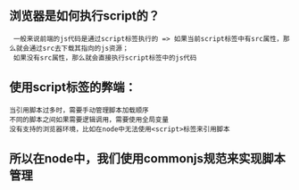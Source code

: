 ## 浏览器是如何执行script的？
     一般来说前端的js代码是通过script标签执行的 => 如果当前script标签中有src属性，那么就会通过src去下载其指向的js资源；
     如果没有src属性，那么就会直接执行script标签中的js代码

## 使用script标签的弊端：
    当引用脚本过多时，需要手动管理脚本加载顺序
    不同的脚本之间如果需要逻辑调用，需要使用全局变量
    没有支持的浏览器环境，比如在node中无法使用<script>标签来引用脚本

## 所以在node中，我们使用commonjs规范来实现脚本管理